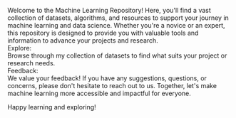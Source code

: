 Welcome to the Machine Learning Repository! Here, you'll find a vast collection of datasets, algorithms, and resources to support your journey in machine learning and data science. Whether you're a novice or an expert, this repository is designed to provide you with valuable tools and information to advance your projects and research.<br>
Explore:<br>
Browse through my collection of datasets to find what suits your project or research needs.<br>
Feedback:<br>
We value your feedback! If you have any suggestions, questions, or concerns, please don't hesitate to reach out to us. Together, let's make machine learning more accessible and impactful for everyone.<br>

Happy learning and exploring!
